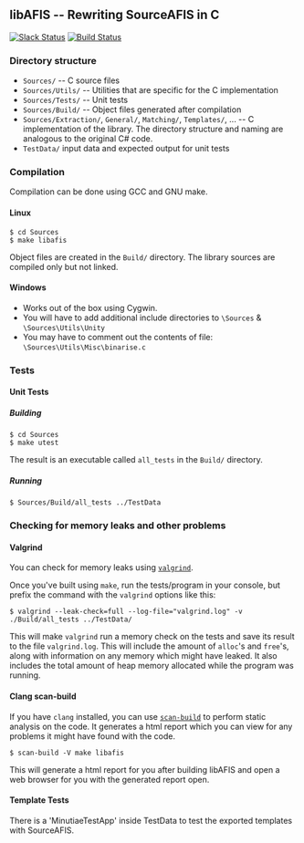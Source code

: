 ## libAFIS -- Rewriting SourceAFIS in C

[![Slack Status](https://simprints-slackin.herokuapp.com/badge.svg)](https://simprints-slackin.herokuapp.com/)
[![Build Status](https://drone.io/github.com/SimPrints/libAFIS/status.png)](https://drone.io/github.com/SimPrints/libAFIS/latest)

### Directory structure

- `Sources/` -- C source files
- `Sources/Utils/`  -- Utilities that are specific for the C implementation
- `Sources/Tests/`  -- Unit tests
- `Sources/Build/`  -- Object files generated after compilation
- `Sources/Extraction/`, `General/`, `Matching/`, `Templates/`, ...  -- C implementation of the library. The directory structure and naming are analogous to the original C# code.
- `TestData/` input data and expected output for unit tests

### Compilation

Compilation can be done using GCC and GNU make.

#### Linux

~~~
$ cd Sources
$ make libafis
~~~

Object files are created in the `Build/` directory. The library sources are compiled only but not linked.

#### Windows

- Works out of the box using Cygwin.
- You will have to add additional include directories to `\Sources` & `\Sources\Utils\Unity`
- You may have to comment out the contents of file: `\Sources\Utils\Misc\binarise.c`

### Tests
#### Unit Tests

##### Building

~~~
$ cd Sources
$ make utest
~~~

The result is an executable called `all_tests` in the `Build/` directory.

##### Running

~~~
$ Sources/Build/all_tests ../TestData
~~~

### Checking for memory leaks and other problems

#### Valgrind

You can check for memory leaks using [`valgrind`](http://valgrind.org/).

Once you've built using `make`, run the tests/program in your console, but prefix the command with the `valgrind` options like this:

~~~
$ valgrind --leak-check=full --log-file="valgrind.log" -v ./Build/all_tests ../TestData/
~~~

This will make `valgrind` run a memory check on the tests and save its result to the file `valgrind.log`. This will include the amount of `alloc`'s and `free`'s, along with information on any memory which might have leaked. It also includes the total amount of heap memory allocated while the program was running.

#### Clang scan-build

If you have `clang` installed, you can use [`scan-build`](http://clang-analyzer.llvm.org/scan-build.html) to perform static analysis on the code. It generates a html report which you can view for any problems it might have found with the code.

~~~
$ scan-build -V make libafis
~~~

This will generate a html report for you after building libAFIS and open a web browser for you with the generated report open.

#### Template Tests

There is a 'MinutiaeTestApp' inside TestData to test the exported templates with SourceAFIS.
